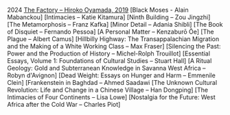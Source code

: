2024
[The Factory – Hiroko Oyamada, 2019](./books/oyamada2024_Factory.md)
[Black Moses - Alain Mabanckou]
[Intimacies – Katie Kitamura]
[Ninth Building – Zou Jingzhi]
[The Metamorphosis – Franz Kafka]
[Minor Detail – Adania Shibli]
[The Book of Disquiet – Fernando Pessoa]
[A Personal Matter – Kenzaburō Ōe]
[The Plague – Albert Camus]
[Hillbilly Highway: The Transappalachian Migration and the Making of a White Working Class – Max Fraser]
[Silencing the Past: Power and the Production of History – Michel-Rolph Trouillot]
[Essential Essays, Volume 1: Foundations of Cultural Studies – Stuart Hall]
[A Ritual Geology: Gold and Subterranean Knowledge in Savanna West Africa – Robyn d'Avignon]
[Dead Weight: Essays on Hunger and Harm – Emmenile Clein]
[Frankenstein in Baghdad – Ahmed Saadawi
[The Unknown Cultural Revolution: Life and Change in a Chinese Village – Han Dongping]
[The Intimacies of Four Continents – Lisa Lowe]
[Nostalgia for the Future: West Africa after the Cold War – Charles Piot]
